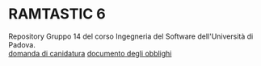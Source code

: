 # RAMTASTIC 6

Repository Gruppo 14 del corso Ingegneria del Software dell'Università di Padova. <br>
[domanda di canidatura](https://github.com/RAMtastic6/Project14/tree/main/documenti/candidatura.pdf) 
[documento degli obblighi](https://github.com/RAMtastic6/Project14/tree/main/documenti/documento_obblighi.pdf)
